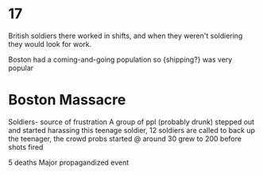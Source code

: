 # 17
British soldiers there worked in shifts, and when they weren't soldiering they would look for work.

Boston had a coming-and-going population so {shipping?} was very popular 


# Boston Massacre
Soldiers-  source of frustration
A group of ppl (probably drunk) stepped out and started harassing this teenage soldier, 12 soldiers are called to back up the teenager, the crowd probs started @ around 30 grew to 200 before shots fired

5 deaths
Major propagandized event
